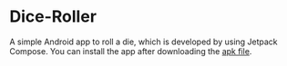 # Dice-Roller
A simple Android app to roll a die, which is developed by using Jetpack Compose.
You can install the app after downloading the [apk file](https://github.com/smh997/Dice-Roller/blob/master/Dice%20Roller.apk).
